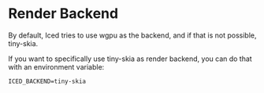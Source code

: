 # Render Backend

By default, Iced tries to use wgpu as the backend, and if that is not possible, tiny-skia.

If you want to specifically use tiny-skia as render backend, you can do that with an environment variable:
```
ICED_BACKEND=tiny-skia
```
